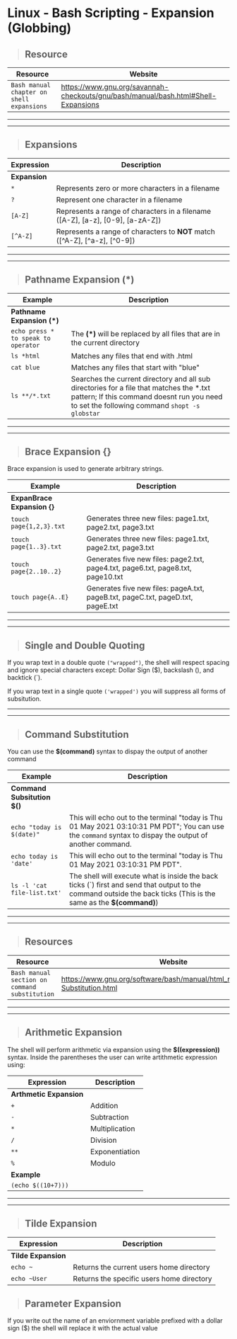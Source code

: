 # Linux - Bash Scripting - Expansion (Globbing)

> ## **Resource**

| **Resource**   | **Website**   |
| --------------|-------------------|
| `Bash manual chapter on shell expansions` | https://www.gnu.org/savannah-checkouts/gnu/bash/manual/bash.html#Shell-Expansions |

---
---

> ## **Expansions**

| **Expression**   | **Description**   |
| --------------|-------------------|
| **Expansion** |
| `*` | Represents zero or more characters in a filename |
| `?` | Represent one character in a filename |
| `[A-Z]` | Represents a range of characters in a filename ([A-Z], [a-z], [0-9], [a-zA-Z]) |
| `[^A-Z]` | Represents a range of characters to **NOT** match ([^A-Z], [^a-z], [^0-9]) |

---
---

> ## **Pathname Expansion (*)**

| **Example**   | **Description**   |
| --------------|-------------------|
| **Pathname Expansion (*)** |
| `echo press * to speak to operator` | The **(*)** will be replaced by all files that are in the current directory |
| `ls *html` | Matches any files that end with .html |
| `cat blue` | Matches any files that start with "blue" |
| `ls **/*.txt` |Searches the current directory and all sub directories for a file that matches the *.txt pattern; If this command doesnt run you need to set the following command `shopt -s globstar` |

---
---

> ## **Brace Expansion {}**

Brace expansion is used to generate arbitrary strings. 

| **Example**   | **Description**   |
| --------------|-------------------|
| **ExpanBrace Expansion {}** |
| `touch page{1,2,3}.txt` | Generates three new files: page1.txt, page2.txt, page3.txt |
| `touch page{1..3}.txt` | Generates three new files: page1.txt, page2.txt, page3.txt |
| `touch page{2..10..2}` | Generates five new files: page2.txt, page4.txt, page6.txt, page8.txt, page10.txt |
| `touch page{A..E}` | Generates five new files: pageA.txt, pageB.txt, pageC.txt, pageD.txt, pageE.txt |

---
---

> ## **Single and Double Quoting**

If you wrap text in a double quote `("wrapped")`, the shell will respect spacing and ignore special characters except: Dollar Sign ($), backslash (\), and backtick (`).

If you wrap text in a single quote `('wrapped')` you will suppress all forms of subsitution. 

---
---

> ## **Command Substitution**

You can use the **$(command)** syntax to dispay the output of another command

| **Example**   | **Description**   |
| --------------|-------------------|
| **Command Subsitution $()** |
| `echo "today is $(date)"` | This will echo out to the terminal "today is Thu 01 May 2021 03:10:31 PM PDT"; You can use the `command` syntax to dispay the output of another command. |
| `echo today is 'date'` | This will echo out to the terminal "today is Thu 01 May 2021 03:10:31 PM PDT". |
| `ls -l 'cat file-list.txt'` | The shell will execute what is inside the back ticks (`) first and send that output to the command outside the back ticks (This is the same as the **$(command)**) | 

---
---

> ## **Resources**

| **Resource**   | **Website**   |
| --------------|-------------------|
| `Bash manual section on command substitution` | https://www.gnu.org/software/bash/manual/html_node/Command-Substitution.html |

---
---

> ## **Arithmetic Expansion**

The shell will perform arithmetic via expansion using the **$((expression))** syntax. Inside the parentheses the user can write artithmetic expression using:

| **Expression**   | **Description**   |
| --------------|-------------------|
| **Arthmetic Expansion** |
| `+` | Addition |
| `-` | Subtraction |
| `*` | Multiplication |
| `/` | Division |
| `**` | Exponentiation |
| `%` | Modulo |
| **Example** |
| `(echo $((10+7)))` | 

---
---

> ## **Tilde Expansion**

| **Expression**   | **Description**   |
| --------------|-------------------|
| **Tilde Expansion** |
| `echo ~` | Returns the current users home directory |
| `echo ~User` |Returns the specific users home directory |

> ## **Parameter Expansion**

If you write out the name of an enviornment variable prefixed with a dollar sign ($) the shell will replace it with the actual value